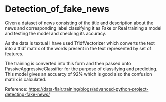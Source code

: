 # Detection_of_fake_news
Given a dataset of news consisting of the title and description about the news and corresponding label classifying it as Fake or Real training a model and testing the model and checking its accuracy.


As the data is textual I have used TfidfVectorizer which converts the text into a tfidf matrix of the words present in the text represented by set of features. 

The training is converted into this form and then passed onto PassiveAggressiveClassifier for the purpose of classifying and predicting. This model gives an accuarcy of 92% which is good also the confusion matrix is calculated.

Reference: https://data-flair.training/blogs/advanced-python-project-detecting-fake-news/
